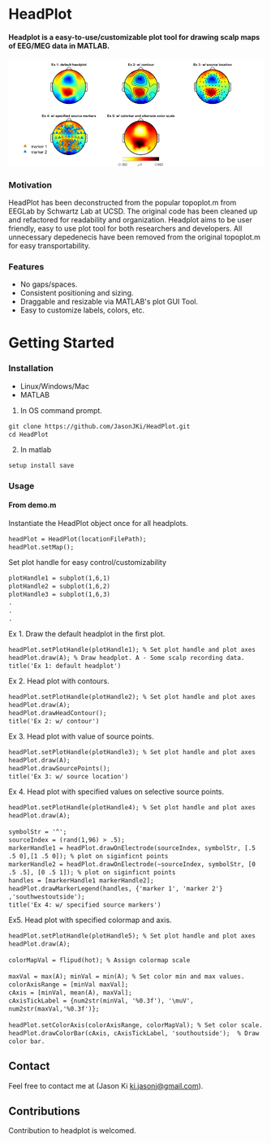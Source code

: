 # HeadPlot

#### Headplot is a easy-to-use/customizable plot tool for drawing scalp maps of EEG/MEG data in MATLAB. 

<p>
    <img src='output/demo.png' width=800 />
</p>

### Motivation
HeadPlot has been deconstructed from the popular topoplot.m from EEGLab by Schwartz Lab at UCSD. 
The original code has been cleaned up and refactored for readability and organization. Headplot aims to be user friendly, easy to use
plot tool for both researchers and developers. All unnecessary depedenecis have been removed from the original topoplot.m for easy transportability.

### Features
- No gaps/spaces.
- Consistent positioning and sizing.
- Draggable and resizable via MATLAB's plot GUI Tool.
- Easy to customize labels, colors, etc.

# Getting Started
### Installation
- Linux/Windows/Mac
- MATLAB

1) In OS command prompt.
```
git clone https://github.com/JasonJKi/HeadPlot.git
cd HeadPlot
```

2) In matlab
```
setup install save
```

### Usage

#### From demo.m

Instantiate the HeadPlot object once for all headplots. 

```
headPlot = HeadPlot(locationFilePath);
headPlot.setMap();
```

Set plot handle for easy control/customizability
```
plotHandle1 = subplot(1,6,1)
plotHandle2 = subplot(1,6,2)
plotHandle3 = subplot(1,6,3)
.
.
.
```


Ex 1. Draw the default headplot in the first plot.
```
headPlot.setPlotHandle(plotHandle1); % Set plot handle and plot axes
headPlot.draw(A); % Draw headplot. A - Some scalp recording data.
title('Ex 1: default headplot')
```
Ex 2. Head plot with contours.
```
headPlot.setPlotHandle(plotHandle2); % Set plot handle and plot axes
headPlot.draw(A);
headPlot.drawHeadContour();
title('Ex 2: w/ contour')
```
Ex 3. Head plot with value of source points.
```
headPlot.setPlotHandle(plotHandle3); % Set plot handle and plot axes
headPlot.draw(A);
headPlot.drawSourcePoints();
title('Ex 3: w/ source location')
```
Ex 4. Head plot with specified values on selective source points.
```
headPlot.setPlotHandle(plotHandle4); % Set plot handle and plot axes
headPlot.draw(A);

symbolStr = '^';
sourceIndex = (rand(1,96) > .5);
markerHandle1 = headPlot.drawOnElectrode(sourceIndex, symbolStr, [.5 .5 0],[1 .5 0]); % plot on siginficnt points
markerHandle2 = headPlot.drawOnElectrode(~sourceIndex, symbolStr, [0 .5 .5], [0 .5 1]); % plot on siginficnt points
handles = [markerHandle1 markerHandle2];
headPlot.drawMarkerLegend(handles, {'marker 1', 'marker 2'} ,'southwestoutside');
title('Ex 4: w/ specified source markers')
```
Ex5. Head plot with specified colormap and axis.
```
headPlot.setPlotHandle(plotHandle5); % Set plot handle and plot axes
headPlot.draw(A);

colorMapVal = flipud(hot); % Assign colormap scale

maxVal = max(A); minVal = min(A); % Set color min and max values.
colorAxisRange = [minVal maxVal];
cAxis = [minVal, mean(A), maxVal];
cAxisTickLabel = {num2str(minVal, '%0.3f'), '\muV', num2str(maxVal,'%0.3f')};

headPlot.setColorAxis(colorAxisRange, colorMapVal); % Set color scale.
headPlot.drawColorBar(cAxis, cAxisTickLabel, 'southoutside');  % Draw color bar.
```



## Contact
Feel free to contact me at (Jason Ki ki.jasonj@gmail.com). 

## Contributions
Contribution to headplot is welcomed. 
